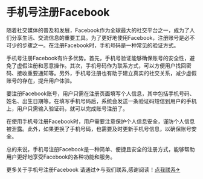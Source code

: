 # 手机号注册Facebook

随着社交媒体的普及和发展，Facebook作为全球最大的社交平台之一，成为了人们分享生活、交流信息的重要工具。为了更好地使用Facebook，注册账号是必不可少的步骤之一。在注册Facebook时，手机号码是一种常见的验证方式。

手机号注册Facebook有许多优势。首先，手机号验证能够确保账号的安全性，避免了虚假注册和恶意操作。其次，手机号码作为联系方式，可以方便用户找回密码、接收重要通知等。另外，手机号注册也有助于建立真实的社交关系，减少虚假账号的存在，提升用户体验。

要注册Facebook账号，用户只需在注册页面填写个人信息，其中包括手机号码、姓名、出生日期等。在填写手机号码后，系统会发送一条验证码短信到用户的手机上，用户只需输入验证码，就可以完成账号注册了。

在使用手机号注册Facebook时，用户需要注意保护个人信息安全，谨防个人信息被泄露。此外，如果更换了手机号码，也需要及时更新手机号信息，以确保账号安全。

总的来说，手机号注册Facebook是一种简单、便捷且安全的注册方式，能够帮助用户更好地享受Facebook的各种功能和服务。

更多关于手机号注册Facebook 请通过✈与我们联系,感谢阅读！[点我联系✈](https://img.G208.com)